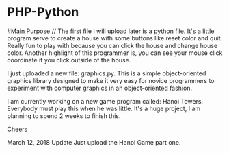 # PHP-Python

#Main Purpose //
The first file I will upload later is a python file. It's a little program serve to create a house with some buttons like reset color and quit. Really fun to play with because you can click the house and change house color. Another highlight of this programmer is, you can see your mouse click coordinate if you click outside of the house. 

I just uploaded a new file: graphics.py. This is a simple object-oriented graphics library designed to make it very easy
for novice programmers to experiment with computer graphics in an object-oriented fashion.

I am currently working on a new game program called: Hanoi Towers. Everybody must play this when he was little. It's a huge project, I am planning to spend 2 weeks to finish this.

Cheers

March 12, 2018 Update
Just upload the Hanoi Game part one.
